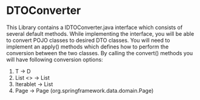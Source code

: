 # DTOConverter

This Library contains a IDTOConverter.java interface which consists of several default methods.
While implementing the interface, you will be able to convert POJO classes to desired DTO classes.
You will need to implement an apply() methods which defines how to perform the conversion between the two classes.
By calling the convert() methods you will have following conversion options:
1. T -> D
2. List <<T>> -> List <D>
3. Iterablet <T> -> List <D>
4. Page <T> -> Page <D> (org.springframework.data.domain.Page)
